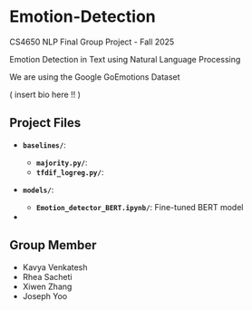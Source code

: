 # Emotion-Detection
CS4650 NLP Final Group Project - Fall 2025

Emotion Detection in Text using Natural Language Processing

We are using the Google GoEmotions Dataset 

\( insert bio here !! \)


## Project Files
- **`baselines/`**:
  - **`majority.py/`**: 
  - **`tfdif_logreg.py/`**: 

- **`models/`**: 
  - **`Emotion_detector_BERT.ipynb/`**: Fine-tuned BERT model
- 

## Group Member
- Kavya Venkatesh
- Rhea Sacheti
- Xiwen Zhang
- Joseph Yoo
